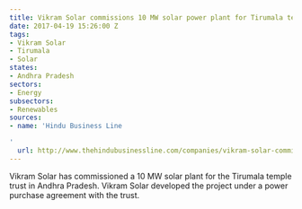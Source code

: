 ```yaml
---
title: Vikram Solar commissions 10 MW solar power plant for Tirumala temple trust
date: 2017-04-19 15:26:00 Z
tags:
- Vikram Solar
- Tirumala
- Solar
states:
- Andhra Pradesh
sectors:
- Energy
subsectors:
- Renewables
sources:
- name: 'Hindu Business Line

'
  url: http://www.thehindubusinessline.com/companies/vikram-solar-commissions-10-mw-solar-plant-for-ttd-in-ap/article9636786.ece
---
```


Vikram Solar has commissioned a 10 MW solar plant for the Tirumala temple trust in Andhra Pradesh. Vikram Solar developed the project under a power purchase agreement with the trust.
